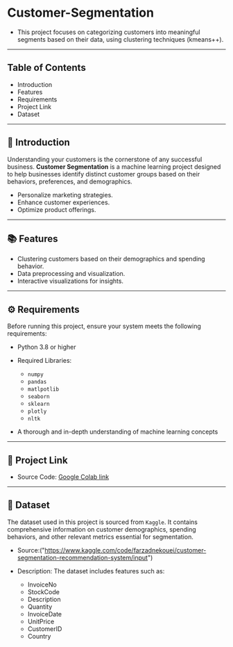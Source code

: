 # Customer-Segmentation

- This project focuses on categorizing customers into meaningful segments based on their data, using clustering techniques (kmeans++).

---
## Table of Contents
- Introduction
- Features
- Requirements
- Project Link
- Dataset

---

## 🌟 Introduction

Understanding your customers is the cornerstone of any successful business. **Customer Segmentation** is a machine learning project designed to help businesses identify distinct customer groups based on their behaviors, preferences, and demographics.

- Personalize marketing strategies.
- Enhance customer experiences.
- Optimize product offerings.

---

## 📚 Features

- Clustering customers based on their demographics and spending behavior.
- Data preprocessing and visualization.
- Interactive visualizations for insights.

---

## ⚙️ Requirements

Before running this project, ensure your system meets the following requirements:

- Python 3.8 or higher
- Required Libraries:
  - `numpy`
  - `pandas`
  - `matlpotlib`
  - `seaborn`
  - `sklearn`
  - `plotly`
  - `nltk`

- A thorough and in-depth understanding of machine learning concepts 

---

## 🔗 Project Link

- Source Code: [Google Colab link](https://drive.google.com/file/d/12ZMPEUtcotfFV1YlAtgkEzszMF3edaL0/view?usp=sharing)

---

## 📑 Dataset
The dataset used in this project is sourced from `Kaggle`. It contains comprehensive information on customer demographics, spending behaviors, and other relevant metrics essential for segmentation.

- Source:("https://www.kaggle.com/code/farzadnekouei/customer-segmentation-recommendation-system/input")

- Description: The dataset includes features such as:
  - InvoiceNo	
  - StockCode	
  - Description	
  - Quantity	
  - InvoiceDate	
  - UnitPrice	
  - CustomerID	
  - Country

